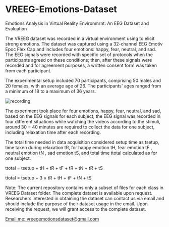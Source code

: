 # VREEG-Emotions-Dataset
Emotions Analysis in Virtual Reality Environmrnt: An EEG Dataset and Evaluation

The VREEG dataset was recorded in a virtual environment using to elicit strong emotions. The dataset was captured using a 32-channel EEG Emotiv Epoc Flex Cap and includes four emotions: happy, fear, neutral, and sad. The EEG signals were recorded with specific set of protocols when the participants agreed on these conditions; then, after these signals were recorded and for agreement purposes, a written consent form was taken from each participant.

The experimental setup included 70 participants, comprising 50 males and 20 females, with an average age of 26. The participants' ages ranged from a minimum of 18 to a maximum of 36 years.


![recording](https://github.com/naseembabu/VREEG-Emotions-Dataset/assets/71367662/d82c0ee9-0e78-4f03-9ffa-267cddf37468)


The experiment took place for four emotions, happy, fear, neutral, and sad, based on the EEG signals for each subject; the EEG signal was
recorded in four different situations while watching the videos according to the stimuli, around 30 − 40 minutes are required to collect the data for one subject, including relaxation time after each recording. 

The total time needed in data acquisition considered setup time as tsetup, time taken during relaxation tR, for happy emotion tH, fear emotion tF , neutral emotion tN , sad emotion tS, and total time ttotal calculated as for one subject. 

ttotal = tsetup + tH + tR + tF + tR + tN + tR + tS

ttotal = tsetup + 3 × tR + tH + tF + tN + tS

Note: The current repository contains only a subset of files for each class in VREEG Dataset folder. The complete dataset is available upon request. Researchers interested in obtaining the dataset can contact us via email and should include the purpose of their dataset usage in the email. Upon receiving the request, we will grant access to the complete dataset.


[Email me: vreegemotionsdataset@gmail.com](mailto:vreegemotionsdataset@gmail.com)
